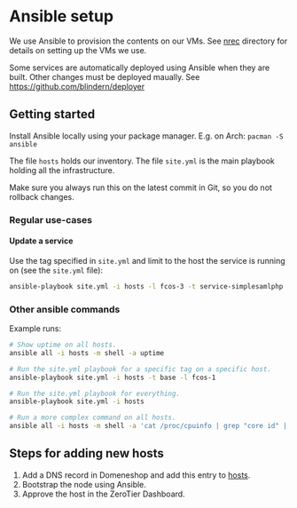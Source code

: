 # Ansible setup

We use Ansible to provision the contents on our VMs. See [nrec](../nrec/)
directory for details on setting up the VMs we use.

Some services are automatically deployed using Ansible when they
are built. Other changes must be deployed maually.
See https://github.com/blindern/deployer

## Getting started

Install Ansible locally using your package manager. E.g. on Arch:
`pacman -S ansible`

The file `hosts` holds our inventory. The file `site.yml` is the main playbook
holding all the infrastructure.

Make sure you always run this on the latest commit in Git, so you do not
rollback changes.

### Regular use-cases

#### Update a service

Use the tag specified in `site.yml` and limit to the host the
service is running on (see the `site.yml` file):

```bash
ansible-playbook site.yml -i hosts -l fcos-3 -t service-simplesamlphp
```

### Other ansible commands

Example runs:

```bash
# Show uptime on all hosts.
ansible all -i hosts -m shell -a uptime

# Run the site.yml playbook for a specific tag on a specific host.
ansible-playbook site.yml -i hosts -t base -l fcos-1

# Run the site.yml playbook for everything.
ansible-playbook site.yml -i hosts

# Run a more complex command on all hosts.
ansible all -i hosts -m shell -a 'cat /proc/cpuinfo | grep "core id" | wc -l'
```

## Steps for adding new hosts

1. Add a DNS record in Domeneshop and add this entry to [hosts](./hosts).
2. Bootstrap the node using Ansible.
3. Approve the host in the ZeroTier Dashboard.
